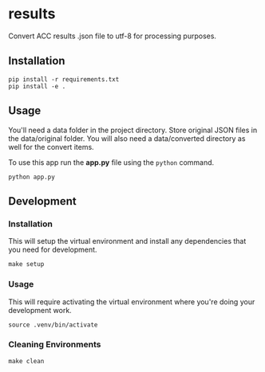 # results

Convert ACC results .json file to utf-8 for processing purposes.

## Installation

```
pip install -r requirements.txt
pip install -e .
```

## Usage

You'll need a data folder in the project directory. Store original JSON files in the data/original folder. You will also need a data/converted directory as well for the convert items.

To use this app run the **app.py** file using the `python` command.

```
python app.py
```

## Development

### Installation

This will setup the virtual environment and install any dependencies that you need for development.

```
make setup
```

### Usage

This will require activating the virtual environment where you're doing your development work.

```
source .venv/bin/activate
```

### Cleaning Environments

```
make clean
```
